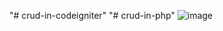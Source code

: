 "# crud-in-codeigniter" 
"# crud-in-php" 
![image](https://user-images.githubusercontent.com/128147686/225902961-6d0f2894-0448-4c27-b99c-ce8c2d942540.png)
